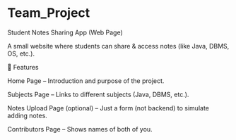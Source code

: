 # Team_Project

Student Notes Sharing App (Web Page)

A small website where students can share & access notes (like Java, DBMS, OS, etc.).

🔹 Features

Home Page – Introduction and purpose of the project.

Subjects Page – Links to different subjects (Java, DBMS, etc.).

Notes Upload Page (optional) – Just a form (not backend) to simulate adding notes.

Contributors Page – Shows names of both of you.
